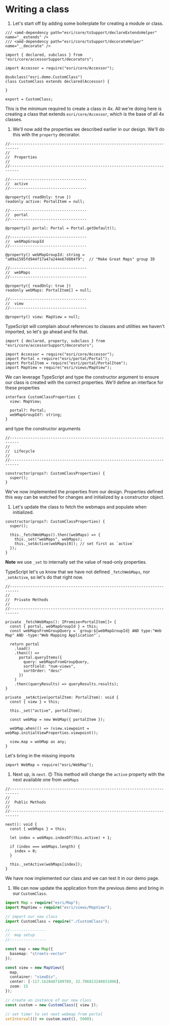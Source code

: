 # Writing a class

1.  Let's start off by adding some boilerplate for creating a module or class.

```
/// <amd-dependency path="esri/core/tsSupport/declareExtendsHelper" name="__extends" />
/// <amd-dependency path="esri/core/tsSupport/decorateHelper" name="__decorate" />

import { declared, subclass } from "esri/core/accessorSupport/decorators";

import Accessor = require("esri/core/Accessor");

@subclass("esri.demo.CustomClass")
class CustomClass extends declared(Accessor) {

}

export = CustomClass;
```

This is the minimum required to create a class in 4x. All we're doing here is creating a class that extends `esri/core/Accessor`, which is the base of all 4x classes.

1.  We'll now add the properties we described earlier in our design. We'll do this with the `property` decorator.

```tsx
//--------------------------------------------------------------------------
//
//  Properties
//
//--------------------------------------------------------------------------

//----------------------------------
//  active
//----------------------------------

@property({ readOnly: true })
readonly active: PortalItem = null;

//----------------------------------
//  portal
//----------------------------------

@property() portal: Portal = Portal.getDefault();

//----------------------------------
//  webMapGroupId
//----------------------------------

@property() webMapGroupId: string = "a09a1595fd944f17a47a244e67d804f9";  // "Make Great Maps" group ID

//----------------------------------
//  webMaps
//----------------------------------

@property({ readOnly: true })
readonly webMaps: PortalItem[] = null;

//----------------------------------
//  view
//----------------------------------

@property() view: MapView = null;
```

TypeScript will complain about references to classes and utilities we haven't imported, so let's go ahead and fix that.

```tsx
import { declared, property, subclass } from "esri/core/accessorSupport/decorators";

import Accessor = require("esri/core/Accessor");
import Portal = require("esri/portal/Portal");
import PortalItem = require("esri/portal/PortalItem");
import MapView = require("esri/views/MapView");
```

We can leverage TypeScript and type the constructor argument to ensure our class is created with the correct properties. We'll define an interface for these properties

```tsx
interface CustomClassProperties {
  view: MapView;

  portal?: Portal;
  webMapGroupId?: string;
}
```

and type the constructor arguments

```tsx
//--------------------------------------------------------------------------
//
//  Lifecycle
//
//--------------------------------------------------------------------------

constructor(props?: CustomClassProperties) {
  super();
}
```

We've now implemented the properties from our design. Properties defined this way can be watched for changes and initialized by a constructor object.

1.  Let's update the class to fetch the webmaps and populate when initialized.

```tsx
constructor(props?: CustomClassProperties) {
  super();

  this._fetchWebMaps().then((webMaps) => {
    this._set("webMaps", webMaps);
    this._setActive(webMaps[0]); // set first as `active`
  });
}
```

**Note** we use `_set` to internally set the value of read-only properties.

TypeScript let's us know that we have not defined `_fetchWebMaps`, nor `_setActive`, so let's do that right now.

```tsx
//--------------------------------------------------------------------------
//
//  Private Methods
//
//--------------------------------------------------------------------------

private _fetchWebMaps(): IPromise<PortalItem[]> {
  const { portal, webMapGroupId } = this;
  const webMapsFromGroupQuery = `group:${webMapGroupId} AND type:"Web Map" AND -type:"Web Mapping Application"`;

  return portal
    .load()
    .then(() =>
      portal.queryItems({
        query: webMapsFromGroupQuery,
        sortField: "num-views",
        sortOrder: "desc"
      })
    )
    .then((queryResults) => queryResults.results);
}

private _setActive(portalItem: PortalItem): void {
  const { view } = this;

  this._set("active", portalItem);

  const webMap = new WebMap({ portalItem });

  webMap.when(() => (view.viewpoint = webMap.initialViewProperties.viewpoint));

  view.map = webMap as any;
}
```

Let's bring in the missing imports

```tsx
import WebMap = require("esri/WebMap");
```

1.  Next up, is `next`. 🙃 This method will change the `active` property with the next available one from `webMaps`

```tsx
//--------------------------------------------------------------------------
//
//  Public Methods
//
//--------------------------------------------------------------------------

next(): void {
  const { webMaps } = this;

  let index = webMaps.indexOf(this.active) + 1;

  if (index === webMaps.length) {
    index = 0;
  }

  this._setActive(webMaps[index]);
}
```

We have now implemented our class and we can test it in our demo page.

1.  We can now update the application from the previous demo and bring in our `CustomClass`.

```ts
import Map = require("esri/Map");
import MapView = require("esri/views/MapView");

// import our new class
import CustomClass = require("./CustomClass");

//----------------
//  map setup
//----------------

const map = new Map({
  basemap: "streets-vector"
});

const view = new MapView({
  map,
  container: "viewDiv",
  center: [-117.1628487109789, 32.706813240831096],
  zoom: 15
});

// create an instance of our new class
const custom = new CustomClass({ view });

// set timer to set next webmap from portal
setInterval(() => custom.next(), 5000);
```
